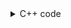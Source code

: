<details><summary>C++ code</summary>

Runtime `18 ms` Beats `46.68%`.<br>
Memory `10.9 MB` Beats `19.70%`.

![](../../../../assets/130.png)

</details>

